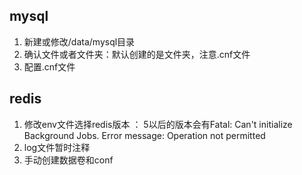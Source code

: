 ## mysql

1. 新建或修改/data/mysql目录
2. 确认文件或者文件夹：默认创建的是文件夹，注意.cnf文件
3. 配置.cnf文件

## redis

1. 修改env文件选择redis版本 ： 5以后的版本会有Fatal: Can't initialize Background Jobs. Error message: Operation not permitted
2. log文件暂时注释
3. 手动创建数据卷和conf
